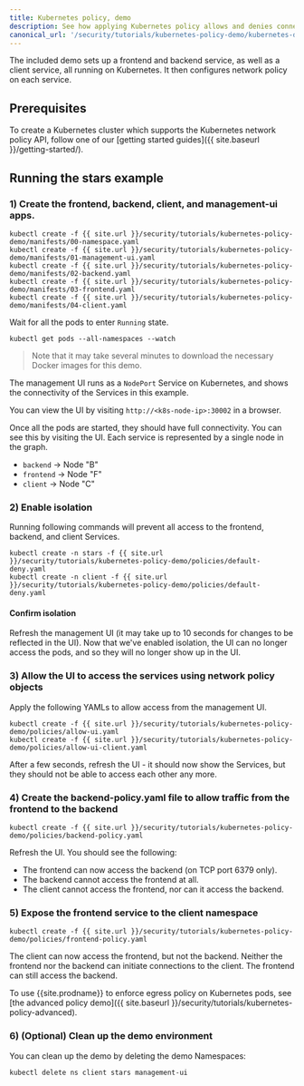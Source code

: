 ```yaml
---
title: Kubernetes policy, demo
description: See how applying Kubernetes policy allows and denies connections in this visual demo. 
canonical_url: '/security/tutorials/kubernetes-policy-demo/kubernetes-demo'
---
```

The included demo sets up a frontend and backend service, as well as a client service, all
running on Kubernetes.  It then configures network policy on each service.

## Prerequisites

To create a Kubernetes cluster which supports the Kubernetes network policy API, follow
one of our [getting started guides]({{ site.baseurl }}/getting-started/).

## Running the stars example

### 1) Create the frontend, backend, client, and management-ui apps.

```shell
kubectl create -f {{ site.url }}/security/tutorials/kubernetes-policy-demo/manifests/00-namespace.yaml
kubectl create -f {{ site.url }}/security/tutorials/kubernetes-policy-demo/manifests/01-management-ui.yaml
kubectl create -f {{ site.url }}/security/tutorials/kubernetes-policy-demo/manifests/02-backend.yaml
kubectl create -f {{ site.url }}/security/tutorials/kubernetes-policy-demo/manifests/03-frontend.yaml
kubectl create -f {{ site.url }}/security/tutorials/kubernetes-policy-demo/manifests/04-client.yaml
```

Wait for all the pods to enter `Running` state.

```shell
kubectl get pods --all-namespaces --watch
```
> Note that it may take several minutes to download the necessary Docker images for this demo.

The management UI runs as a `NodePort` Service on Kubernetes, and shows the connectivity
of the Services in this example.

You can view the UI by visiting `http://<k8s-node-ip>:30002` in a browser.

Once all the pods are started, they should have full connectivity. You can see this by visiting the UI.  Each service is
represented by a single node in the graph.

- `backend` -> Node "B"
- `frontend` -> Node "F"
- `client` -> Node "C"

### 2) Enable isolation

Running following commands will prevent all access to the frontend, backend, and client Services.

```shell
kubectl create -n stars -f {{ site.url }}/security/tutorials/kubernetes-policy-demo/policies/default-deny.yaml
kubectl create -n client -f {{ site.url }}/security/tutorials/kubernetes-policy-demo/policies/default-deny.yaml
```

#### Confirm isolation

Refresh the management UI (it may take up to 10 seconds for changes to be reflected in the UI).
Now that we've enabled isolation, the UI can no longer access the pods, and so they will no longer show up in the UI.

### 3) Allow the UI to access the services using network policy objects

Apply the following YAMLs to allow access from the management UI.

```shell
kubectl create -f {{ site.url }}/security/tutorials/kubernetes-policy-demo/policies/allow-ui.yaml
kubectl create -f {{ site.url }}/security/tutorials/kubernetes-policy-demo/policies/allow-ui-client.yaml
```

After a few seconds, refresh the UI - it should now show the Services, but they should not be able to access each other any more.

### 4) Create the backend-policy.yaml file to allow traffic from the frontend to the backend

```shell
kubectl create -f {{ site.url }}/security/tutorials/kubernetes-policy-demo/policies/backend-policy.yaml
```

Refresh the UI.  You should see the following:

- The frontend can now access the backend (on TCP port 6379 only).
- The backend cannot access the frontend at all.
- The client cannot access the frontend, nor can it access the backend.

### 5) Expose the frontend service to the client namespace

```shell
kubectl create -f {{ site.url }}/security/tutorials/kubernetes-policy-demo/policies/frontend-policy.yaml
```

The client can now access the frontend, but not the backend.  Neither the frontend nor the backend
can initiate connections to the client.  The frontend can still access the backend.

To use {{site.prodname}} to enforce egress policy on Kubernetes pods, see [the advanced policy demo]({{ site.baseurl }}/security/tutorials/kubernetes-policy-advanced).

### 6) (Optional) Clean up the demo environment

You can clean up the demo by deleting the demo Namespaces:

```shell
kubectl delete ns client stars management-ui
```
